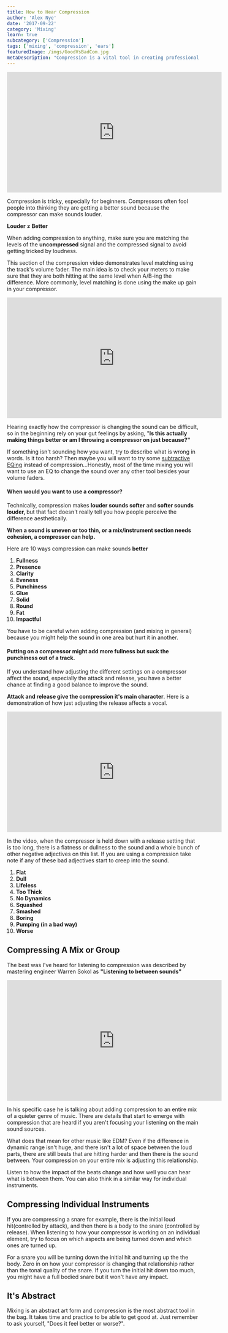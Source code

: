 ```yaml
---
title: How to Hear Compression
author: 'Alex Nye'
date: '2017-09-22'
category: 'Mixing'
learn: true
subcategory: ['Compression']
tags: ['mixing', 'compression', 'ears']
featuredImage: /imgs/GoodVsBadCom.jpg
metaDescription: "Compression is a vital tool in creating professional sounding mixes. How can you use it if you can't hear how it's working? Learn more."
---
```


<iframe src="https://www.youtube.com/embed/KBYHGCzqGGA?html5=1" width="560" height="315" frameborder="0" allowfullscreen="allowfullscreen"></iframe>

Compression is tricky, especially for beginners. Compressors often fool people into thinking they are getting a better sound because the compressor can make sounds louder.

**Louder ≠ Better**

When adding compression to anything, make sure you are matching the levels of the <strong>uncompressed</strong> signal and the compressed signal to avoid getting tricked by loudness.

This section of the compression video demonstrates level matching using the track's volume fader. The main idea is to check your meters to make sure that they are both hitting at the same level when A/B-ing the difference. More commonly, level matching is done using the make up gain in your compressor.

<iframe  src="https://www.youtube.com/embed/KBYHGCzqGGA?start=90&amp;end=125" width="560" height="315" frameborder="0" allowfullscreen="allowfullscreen"></iframe>

Hearing exactly how the compressor is changing the sound can be difficult, so in the beginning rely on your gut feelings by asking, "<strong>Is this actually making things better or am I throwing a compressor on just because?"</strong>

If something isn't sounding how you want, try to describe what is wrong in words. Is it too harsh? Then maybe you will want to try some <a href="/article/eq-essential-techniques">subtractive EQing</a> instead of compression...Honestly, most of the time mixing you will want to use an EQ to change the sound over any other tool besides your volume faders.

<h4>When would you want to use a compressor?</h4>

Technically, compression makes <strong>louder sounds softer</strong> and <strong>softer sounds louder, </strong>but that fact doesn't really tell you how people perceive the difference aesthetically.

<strong>When a sound is uneven or too thin, or a mix/instrument section needs cohesion, a compressor can help.
</strong>

Here are 10 ways compression can make sounds <strong>better</strong>

<ol>
 	<li><strong>Fullness</strong></li>
 	<li><strong>Presence</strong></li>
 	<li><strong>Clarity</strong></li>
 	<li><strong>Eveness</strong></li>
 	<li><strong>Punchiness</strong></li>
 	<li><strong>Glue</strong></li>
 	<li><strong>Solid</strong></li>
 	<li><strong>Round</strong></li>
 	<li><strong>Fat</strong></li>
 	<li><strong>Impactful</strong></li>
</ol>

You have to be careful when adding compression (and mixing in general) because you might help the sound in one area but hurt it in another.

<h4>Putting on a compressor might add more fullness but suck the punchiness out of a track.</h4>

If you understand how adjusting the different settings on a compressor affect the sound, especially the attack and release, you have a better chance at finding a good balance to improve the sound.

<strong>Attack and release give the compression it's main character</strong>. Here is a demonstration of how just adjusting the release affects a vocal.

<iframe  src="https://www.youtube.com/embed/KBYHGCzqGGA?start=263&amp;end=305" width="560" height="315" frameborder="0" allowfullscreen="allowfullscreen"></iframe>

In the video, when the compressor is held down with a release setting that is too long, there is a flatness or dullness to the sound and a whole bunch of other negative adjectives on this list. If you are using a compression take note if any of these bad adjectives start to creep into the sound.

<ol>
 	<li ><strong>Flat</strong></li>
 	<li ><strong>Dull</strong></li>
 	<li ><strong>Lifeless</strong></li>
 	<li ><strong>Too Thick</strong></li>
 	<li ><strong>No Dynamics</strong></li>
 	<li ><strong>Squashed </strong></li>
 	<li ><strong>Smashed </strong></li>
 	<li ><strong>Boring</strong></li>
 	<li ><strong>Pumping (in a bad way)</strong></li>
 	<li ><strong>Worse</strong></li>
</ol>

<h2 >Compressing A Mix or Group</h2>

The best was I've heard for listening to compression was described by mastering engineer Warren Sokol as **"Listening to between sounds"**

<iframe src="https://www.youtube.com/embed/8tOb-xYWum4?start=2358&amp;end=2399" width="560" height="315" frameborder="0" allowfullscreen="allowfullscreen"></iframe>

<p>In his specific case he is talking about adding compression to an entire mix of a quieter genre of music. There are details that start to emerge with compression that are heard if you aren't focusing your listening on the main sound sources.</p>

What does that mean for other music like EDM? Even if the difference in dynamic range isn't huge, and there isn't a lot of space between the loud parts, there are still beats that are hitting harder and then there is the sound between. Your compression on your entire mix is adjusting this relationship.

Listen to how the impact of the beats change and how well you can hear what is between them. You can also think in a similar way for individual instruments.

<h2 >Compressing Individual Instruments</h2>

If you are compressing a snare for example, there is the initial loud hit(controlled by attack), and then there is a body to the snare (controlled by release). When listening to how your compressor is working on an individual element, try to focus on which aspects are being turned down and which ones are turned up.

For a snare you will be turning down the initial hit and turning up the the body. Zero in on how your compressor is changing that relationship rather than the tonal quality of the snare. If you turn the initial hit down too much, you might have a full bodied snare but it won't have any impact.

<h2 >It's Abstract</h2>

Mixing is an abstract art form and compression is the most abstract tool in the bag. It takes time and practice to be able to get good at. Just remember to ask yourself, "Does it feel better or worse?".
